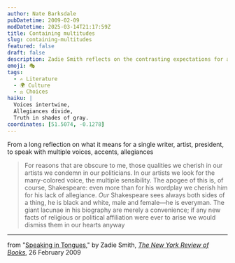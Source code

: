 ```yaml
---
author: Nate Barksdale
pubDatetime: 2009-02-09
modDatetime: 2025-03-14T21:17:59Z
title: Containing multitudes
slug: containing-multitudes
featured: false
draft: false
description: Zadie Smith reflects on the contrasting expectations for artists and politicians in her essay "Speaking in Tongues."
emoji: 🎭
tags:
  - ✍️ Literature
  - 🌍 Culture
  - ⚖️ Choices
haiku: |
  Voices intertwine,  
  Allegiances divide,  
  Truth in shades of gray.
coordinates: [51.5074, -0.1278]
---
```


From a long reflection on what it means for a single writer, artist, president, to speak with multiple voices, accents, allegiances

> For reasons that are obscure to me, those qualities we cherish in our artists we condemn in our politicians. In our artists we look for the many-colored voice, the multiple sensibility. The apogee of this is, of course, Shakespeare: even more than for his wordplay we cherish him for his lack of allegiance. _Our_ Shakespeare sees always both sides of a thing, he is black and white, male and female—he is everyman. The giant lacunae in his biography are merely a convenience; if any new facts of religious or political affiliation were ever to arise we would dismiss them in our hearts anyway

---

from "[Speaking in Tongues](http://www.nybooks.com/articles/22334)," by Zadie Smith, [_The New York Review of Books_](http://www.nybooks.com/articles/22334), 26 February 2009
